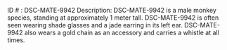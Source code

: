 ID # : DSC-MATE-9942
Description: DSC-MATE-9942 is a male monkey species, standing at approximately 1 meter tall. DSC-MATE-9942 is often seen wearing shade glasses and a jade earring in its left ear. DSC-MATE-9942 also wears a gold chain as an accessory and carries a whistle at all times.